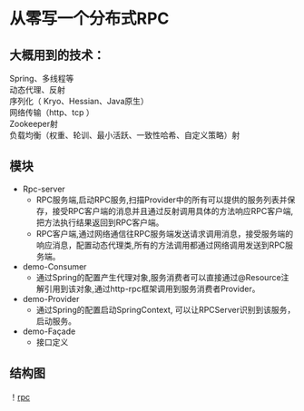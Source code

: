 # 从零写一个分布式RPC

## 大概用到的技术：  
Spring、多线程等  
动态代理、反射  
序列化（ Kryo、Hessian、Java原生）  
网络传输（http、tcp ）  
Zookeeper射  
负载均衡（权重、轮训、最小活跃、一致性哈希、自定义策略）射

## 模块  
* Rpc-server
    *  RPC服务端,启动RPC服务,扫描Provider中的所有可以提供的服务列表并保存，接受RPC客户端的消息并且通过反射调用具体的方法响应RPC客户端,把方法执行结果返回到RPC客户端。
    *  RPC客户端,通过网络通信往RPC服务端发送请求调用消息，接受服务端的响应消息，配置动态代理类,所有的方法调用都通过网络调用发送到RPC服务端。
* demo-Consumer
    *   通过Spring的配置产生代理对象,服务消费者可以直接通过@Resource注解引用到该对象,通过http-rpc框架调用到服务消费者Provider。
* demo-Provider
    *   通过Spring的配置启动SpringContext, 可以让RPCServer识别到该服务，启动服务。
* demo-Façade
    *   接口定义


## 结构图
！[rpc](https://github.com/kawen11/rpc-demo/tree/master/http-rpc/pic/rpc.jpg)

